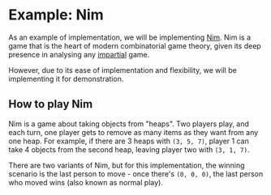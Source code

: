 # Example: Nim

As an example of implementation, we will be implementing [Nim](https://en.wikipedia.org/wiki/Nim).
Nim is a game that is the heart of modern combinatorial game theory, given its deep presence
in analysing any [impartial](https://en.wikipedia.org/wiki/Impartial_game) game.

However, due to its ease of implementation and flexibility, we will be implementing it
for demonstration.

## How to play Nim

Nim is a game about taking objects from "heaps". Two players play, and each turn, one player gets to remove as many items as they want from any one heap. For example, if there are 3 heaps with `(3, 5, 7)`, player 1 can take 4 objects from the second heap, leaving player two with `(3, 1, 7)`.

There are two variants of Nim, but for this implementation, the winning scenario is the last person to move - once there's `(0, 0, 0)`, the last person who moved wins (also known as normal play).

